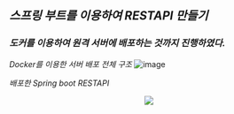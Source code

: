 ## *스프링 부트를 이용하여 RESTAPI 만들기*
### *도커를 이용하여 원격 서버에 배포하는 것까지 진행하였다.*

*Docker를 이용한 서버 배포 전체 구조*
![image](https://user-images.githubusercontent.com/98318326/229058933-e96b1581-b047-4823-88bc-354604a220ae.png)
  
  
  
*배포한 Spring boot RESTAPI*
<p align="center"><img src="https://user-images.githubusercontent.com/98318326/229060694-f1808616-e14d-4a5e-881b-7f77e2a91f6e.png"></p>

